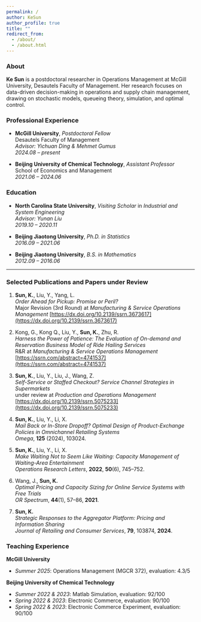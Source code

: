 ```yaml
---
permalink: /
author: KeSun
author_profile: true
title: ""
redirect_from: 
  - /about/
  - /about.html
---
```


### About

**Ke Sun** is a postdoctoral researcher in Operations Management at McGill University, Desautels Faculty of Management. Her research focuses on data-driven decision-making in operations and supply chain management, drawing on stochastic models, queueing theory, simulation, and optimal control. 


### Professional Experience

- **McGill University**, *Postdoctoral Fellow*  
  Desautels Faculty of Management  
  *Advisor: Yichuan Ding & Mehmet Gumus*  
  *2024.08 – present*

- **Beijing University of Chemical Technology**, *Assistant Professor*  
  School of Economics and Management  
  *2021.06 – 2024.06*

### Education

- **North Carolina State University**, *Visiting Scholar* in *Industrial and System Engineering*  
  *Advisor: Yunan Liu*  
  *2019.10 – 2020.11*

- **Beijing Jiaotong University**, *Ph.D. in Statistics*  
  *2016.09 – 2021.06*

- **Beijing Jiaotong University**, *B.S. in Mathematics*  
  *2012.09 – 2016.06*

---

### Selected Publications and Papers under Review

1. **Sun, K.**, Liu, Y., Yang, L.  
   *Order Ahead for Pickup: Promise or Peril?*  
   Major Revision (3rd Round) at *Manufacturing & Service Operations Management* 
   [https://dx.doi.org/10.2139/ssrn.3673617](https://dx.doi.org/10.2139/ssrn.3673617)

2. Kong, G., Kong Q., Liu, Y., **Sun, K.**, Zhu, R.  
   *Harness the Power of Patience: The Evaluation of On-demand and Reservation Business Model of Ride Hailing Services*  
   R&R at *Manufacturing & Service Operations Management*  
   [https://ssrn.com/abstract=4741537](https://ssrn.com/abstract=4741537)

3. **Sun, K.**, Liu, Y., Liu, J., Wang, Z.  
   *Self-Service or Staffed Checkout? Service Channel Strategies in Supermarkets*  
    under review at *Production and Operations Management*  
   [https://dx.doi.org/10.2139/ssrn.5075233](https://dx.doi.org/10.2139/ssrn.5075233)

4. **Sun, K.**, Liu, Y., Li, X.  
   *Mail Back or In-Store Dropoff? Optimal Design of Product-Exchange Policies in Omnichannel Retailing Systems*  
   *Omega*, **125** (2024), 103024.

5. **Sun, K.**, Liu, Y., Li, X.  
   *Make Waiting Not to Seem Like Waiting: Capacity Management of Waiting-Area Entertainment*  
   *Operations Research Letters*, **2022**, **50**(6), 745–752.

6. Wang, J., **Sun, K.**  
   *Optimal Pricing and Capacity Sizing for Online Service Systems with Free Trials*  
   *OR Spectrum*, **44**(1), 57–86, **2021**.

7. **Sun, K.**  
   *Strategic Responses to the Aggregator Platform: Pricing and Information Sharing*  
   *Journal of Retailing and Consumer Services*, **79**, 103874, **2024**.


### Teaching Experience

**McGill University**  
- *Summer 2025*: Operations Management (MGCR 372), evaluation: 4.3/5
  
**Beijing University of Chemical Technology**  
- *Summer 2022 & 2023*: Matlab Simulation, evaluation: 92/100
- *Spring 2022 & 2023*: Electronic Commerce, evaluation: 90/100
- *Spring 2022 & 2023*: Electronic Commerce Experiment, evaluation: 90/100



  
